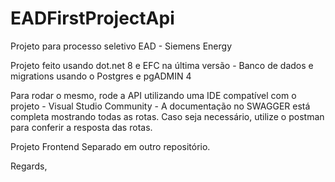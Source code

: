 # EADFirstProjectApi

Projeto para processo seletivo EAD - Siemens Energy 

Projeto feito usando dot.net 8 e EFC na última versão - Banco de dados e migrations usando o Postgres e pgADMIN 4

Para rodar o mesmo, rode a API utilizando uma IDE compatível com o projeto - Visual Studio Community - A documentação no SWAGGER está completa mostrando todas as rotas.
Caso seja necessário, utilize o postman para conferir a resposta das rotas.

Projeto Frontend Separado em outro repositório.

Regards,
